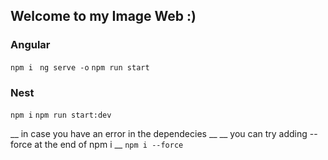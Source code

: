 ## Welcome to my Image Web :)

### Angular 
`npm i `
`ng serve -o`
`npm run start`

### Nest
`npm i`
`npm run start:dev`

__  in case you have an error in the dependecies  __
__ you can try adding --force at the end of npm i __
`npm i --force`